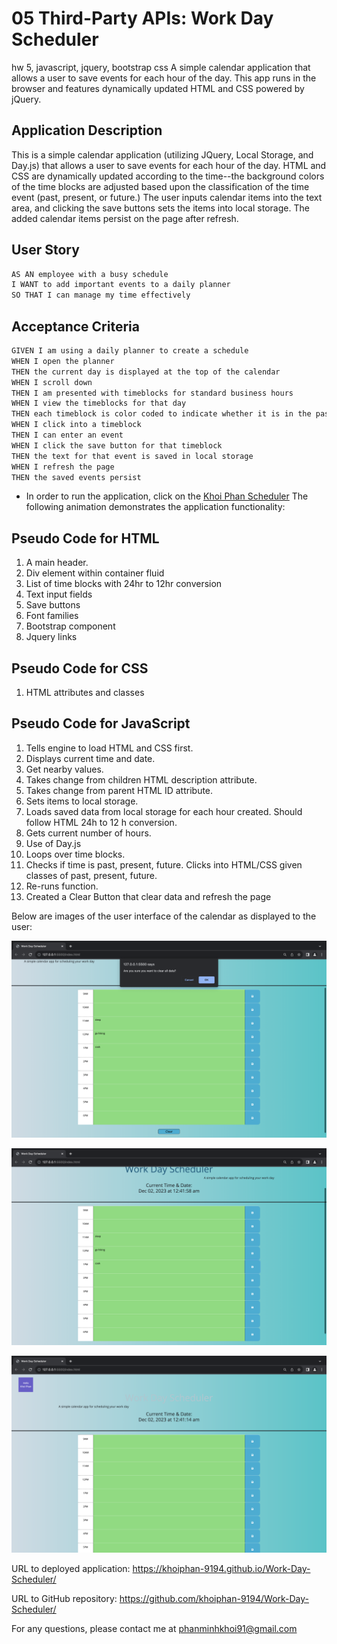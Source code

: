 # 05 Third-Party APIs: Work Day Scheduler
hw 5, javascript, jquery, bootstrap css
A simple calendar application that allows a user to save events for each hour of the day. This app runs in the browser and features dynamically updated HTML and CSS powered by jQuery.

## Application Description

This is a simple calendar application (utilizing JQuery, Local Storage, and Day.js) that allows a user to save events for each hour of the day. HTML and CSS are dynamically updated according to the time--the background colors of the time blocks are adjusted based upon the classification of the time event (past, present, or future.) The user inputs calendar items into the text area, and clicking the save buttons sets the items into local storage. The added calendar items persist on the page after refresh.

## User Story

```md
AS AN employee with a busy schedule
I WANT to add important events to a daily planner
SO THAT I can manage my time effectively
```

## Acceptance Criteria

```md
GIVEN I am using a daily planner to create a schedule
WHEN I open the planner
THEN the current day is displayed at the top of the calendar
WHEN I scroll down
THEN I am presented with timeblocks for standard business hours
WHEN I view the timeblocks for that day
THEN each timeblock is color coded to indicate whether it is in the past, present, or future
WHEN I click into a timeblock
THEN I can enter an event
WHEN I click the save button for that timeblock
THEN the text for that event is saved in local storage
WHEN I refresh the page
THEN the saved events persist
```
* In order to run the application, click on the [Khoi Phan Scheduler](https://khoiphan-9194.github.io/Work-Day-Scheduler/)
The following animation demonstrates the application functionality:

## Pseudo Code for HTML

1. A main header.
2. Div element within container fluid
3. List of time blocks with 24hr to 12hr conversion
4. Text input fields
5. Save buttons
6. Font families
7. Bootstrap component
8. Jquery links

## Pseudo Code for CSS

1. HTML attributes and classes

## Pseudo Code for JavaScript

1. Tells engine to load HTML and CSS first.
2. Displays current time and date.
3. Get nearby values.
4. Takes change from children HTML description attribute.
5. Takes change from parent HTML ID attribute.
6. Sets items to local storage.
7. Loads saved data from local storage for each hour created. Should follow HTML 24h to 12 h conversion.
8. Gets current number of hours.
9. Use of Day.js
10. Loops over time blocks.
11. Checks if time is past, present, future. Clicks into HTML/CSS given classes of past, present, future.
12. Re-runs function.
13. Created a Clear Button that clear data and refresh the page

Below are images of the user interface of the calendar as displayed to the user:

![A user clicks on slots on the color-coded calendar and edits the events.](./assets/1.png)

![A user clicks on slots on the color-coded calendar and edits the events.](./assets/2.png)


![A user clicks on slots on the color-coded calendar and edits the events.](./assets/3.png)


URL to deployed application:  https://khoiphan-9194.github.io/Work-Day-Scheduler/


URL to GitHub repository:  https://github.com/khoiphan-9194/Work-Day-Scheduler/


For any questions, please contact me at phanminhkhoi91@gmail.com

